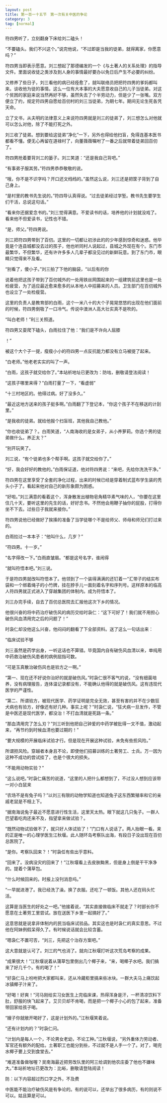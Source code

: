```yaml
---
layout: post
title: 第一百一十五节　第一次有关中医的争论
category: 3
tag: [normal]
---
```


符四男听了，立刻翻身下床给刘二磕头！

“不要磕头。我们不兴这个。”说完他说，“不过即是当我的徒弟，就得离家，你愿意吗？”

符四男当即表示愿意。刘三想起了那德编发的一个《与土著人的关系处理》的指导文件。里面说收徒之类涉及到人身的事情最好要办以免日后产生不必要的纠纷。

又修养了些日子，刘三看他的病已经痊愈了，就叫联络员把把符四男的爹妈都叫来。谈收他为徒的事情。这么一位有大本事的大夫愿意收自己的儿子当徒弟。对这个贫困的家庭来说当然再好不够，虽然失去了个半劳动力，但是少了一张嘴。双方便立了约，规定符四男自愿给百仞村的刘三当徒弟，为期七年。期间无论生死各凭天命。

立了文书，从夫明的法律意义上来说符四男就是刘三的徒弟了，刘三想怎么对他就可以怎么对他，除了不能打死之外。

刘三收了徒弟。想到要给这徒弟“净化”一下，另外也得给他扫盲，免得连基本医书都看不懂。便无心再留在道禄村了，向董薇薇嘱咐了一番之后就带着徒弟回百仞了。

符四男抢着要背刘三的篓子。刘三笑道：“还是我自己背吧。”

“有事弟子服其劳。”符四男恭恭敬敬的说。

“哦，你不是不识字吗？开口还文绉绉的。”虽然这么说，刘三还是把筐子背到了自己身上。

“是村里的教书先生说的。”符四导认真得说。“过去徒弟经过学堑。教书先生要学生们干活，总说这句话。”

“看来你还据爱念书的。”刘三觉得满意。不爱读书的话，培养他的计划就没戏了。看来他不但爱读书，记性也不错。

“是，师父。”符四男说。

刘三把符四男带到了百仞。这里的一切都让初涉此的的少年感到惊奇和迷惑。他毕竟是个连县城都没去过的孩子，他也听同村人说起过，县城之外现在有个。东门市最繁华，不但繁华，还有许许多多人几辈子都没见过的新鲜玩意。到了东门市，眼睛只觉得来不及看。

“别看了，傻小子。”刘三拍了下他的脑袋，“以后有的你

说着他把这孩子带到了百仞城外的一处用铁丝网围起来的一组建筑前这里也是一处检疲营，为了适应最近愈来愈多的从本地人中招募来的人员。卫生部门在百仞城外也设立了一处检瘦营。

这里的负责人是教育部的白雨，这个一米八十的大个子晃晃悠悠的出现在他们面前的时候，符四男倒吸了一口冷气。传说中澳洲人高大壮实真不是吹的。

“叫白老师！”利三关照道。

符四男又耍爬下磕头，白雨拉住了他：“我们是不许向人屈膝

！”

被这个大个子一提，瘦瘦小小的符四男一点反抗能力都没有立马被提了起来。

“白老师。”他老老实实的叫了一声。

“白雨，这孩子就交给你了。”本站祈地址已更改为：防咕，删敬请登法阅读！

“这孩子哪里来得？”白雨打量了一下，“看虚弱”

“十三村地区的。他得过病。好了没多久。”

“最近这地方送来的孩子挺多啊。”白雨翻了下登记本，“你这个孩子不在移送的计刮里。”

“是我收的徒弟。就给他报个扫盲班，其他我自己教他。”

“你也收徒弟了？。白雨笑道，“人南海收的是女弟子，从小养萝莉。你选个男的徒弟做什么。养正太？”

“别开玩笑了。

刘三说，“有个徒弟也多个帮手啊。这孩子就交给你了。”

“好，我会好好的教他的。”白雨保证道，他对符四男说：“来吧，先给你洗洗干净。”

符四男在这里享受了全套的净化过程，出来的时候已经是穿着制式蓝布学生装的秃头小子了。看起来他对自己的新形象颇为困惑。

“好啦。”刘三满意的看着这个，浑身散发出植物皂角精华素气味的人，“你要在这里住几十天，要听这里的先生的话，好好念书。不然他会用鞭子抽你的屁股，打得你坐不下去。过些日子我就来接你。”

符四男说他已经做好了挨揍的准备了当学徒哪个不是给师父、师母和师兄们打过来的。

白雨拉过一本本子：“他叫什么，几岁？”

“符四男。十一岁。”

“名字得改一下。”白雨直皱眉。“都是这号名字，谁闹得

“就叫符悟本吧。”刘三说。

于是符四男就改叫符悟本了。他领到了一个装得满满的还钉着一“汇带子的结实布袋和一个绑着绳子的小竹牌，挂在脖手儿一面刻着名字和序列号。这样原本的临高人符四男就正式进入了穿越集团的体制内。成为符悟本了。

刘三办完手续，自去了百仞总医院去汇报他这次下乡的情况。

他很兴奋的将中药治疗破伤风的病历交给时袅仁：“这下可好了！我们就不用担心破伤风血清用完之后的问题了！”

时袅仁却没他这么兴奋，他闷闷的翻看了下全部资料。送了这么一句话出来：

“临床试验不够

刘三虽然是药学出身，一听这话也不算错。毕竟国内自有破伤风血清以来，单纯用中药救治破伤风患者的病例屈指可数。

“可是玉真散治破伤风也是验方之一啊。”

“第一、现在还不好说你治好的就是破伤风。”时袅仁很不客气的说，“没有细菌培养，没有病理报告，连体温记录都没有，不能确认他得的就是破伤风。这有违现代医学的严谨性。

“第二、所谓验方，被现代医学、药学证明是完全无效，甚至有害的并不在少数狂犬病也有验方，好像还有好几种。事实上呢？”时袅仁说，“狂犬病一旦发作，不管是中医还是现代医学，都没治！不打血清就是死路一条。”

“那血清用完了怎么刃？”刘三听到他把自己钟爱的中药学被批得一文不值，激动起来，“再节约到时候血清也要过期的！”

“要大规模的开展临床试验才行。但是现在开展这种试验，未免有些担风险。”

所谓担风险。穿越者本身且不论，即使他们招募训练的土著劳工、士兵。万一因为这种不成功的尝试挂了，也是个很大的损失。

“不能用动物实验？”

“这么说吧。”时袅仁痛苦的说道，“这里的人把什么都想到了，不过没人想到应该带一对小白鼠来

“农场不是有兔子吗？”以刘三有限的动物学知道也知道兔子这东西繁殖率和它的亲戚老鼠是不相上下。

“据南海说兔子最近不愿意进行性生活，这里天太热。眼下就这几只兔子。一群人巴望着吃肉还来不及，指望拿来做试验？。

“既然动物试验做不了，就只好人体试验了！”门口有人说话了。两人抬眼一看。来的正是唯一的心理学医生江秋堰。此人随环岛考察队出海，有段日子没出现在百仞总医院了。

“是你。考察队回来？！”时袅任有些出乎意料。

“回来了。没病没灾的回来了！”江秋堰看上去皮肤黝黑，但是身上倒是干干净净的。提着个蒲草包。

“什么时候回来的。时报上没刊消息吗。”

“一早就进港了。我已经洗了澡。换了衣服。还吃了一顿饭。其他人还在码头忙活。

这算是当医生的好处之一吧。”他接着说，“其实直接做临床不就走了？时部长你不愿意在土著劳工里尝试。放在送医下乡里一起搞好了。”

这意思就是说拿非体制内的民当临床试验品。其实这也是时袅仁的真实意思。不过他在阿妹例假呆得久了。有时候说话就会比较含蓄。

“嗯袅仁不置可否，“刘三，先把这个治存方案吧。”

这大意就是认可了。刘三的气也消了。就向江秋堰打听这次荒岛考察的成果。

“成果很大！”江秋堰说着从蒲草包里倒出几个椰子来，“来，喝椰子水吧。我们搞来了好几千个。有的喝了！”

“好袅仁马上吩咐把大家都叫来，还从冷藏柜里搞来些冰块。一群大夫马上痛饮起冰镇椰子汁来了。

“好喝！好爽！”河马刚给实习女医生上完临床课，热得浑身是汗，一杯清凉饮料下肚，舒服的快飞起来了。艾贝贝却不肯喝，而是把一个椰子小心的包了起来，准备带回家给孩子喝。

“嫂子你就敞开喝好了，这是计划外的。”江秋堰笑着说。

“还有计划内的？”时袅仁问。

“计划内是每人一个，不论男女老幼，不论工种。”江秋堰说，“另外重体力劳动者、军官还有额外的配给。土著职工也能分到些，不过就不是人手一个了。对了，喝完水椰子要上交到食堂去。”

“难道准备做咖喔？吴南海最近把劳改队里的阿三给调到他农庄委了他也不嫌味大。”本站祈地址已更改为：比峪，删敬请登陆阅读！

防：以下内容超过烈口字之外，不及费

中医能不能治疗破伤风是有争论的。有的说可以，还举出了很多病历，有的则说不可以。姑且算是可以。